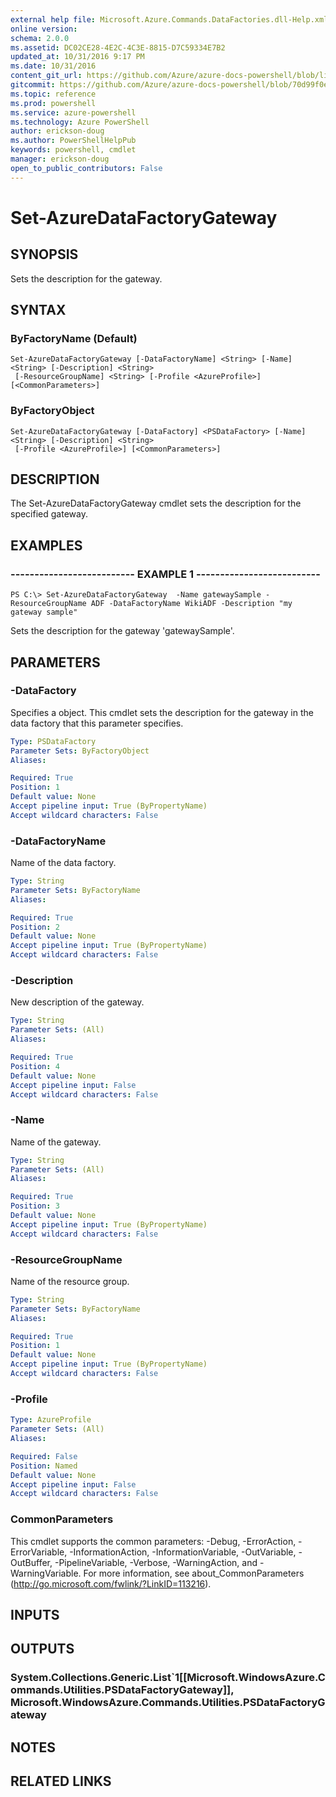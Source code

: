 ```yaml
---
external help file: Microsoft.Azure.Commands.DataFactories.dll-Help.xml
online version: 
schema: 2.0.0
ms.assetid: DC02CE28-4E2C-4C3E-8815-D7C59334E7B2
updated_at: 10/31/2016 9:17 PM
ms.date: 10/31/2016
content_git_url: https://github.com/Azure/azure-docs-powershell/blob/live/azureps-cmdlets-docs/ResourceManager/AzureRM.DataFactories/v0.9.8/Set-AzureDataFactoryGateway.md
gitcommit: https://github.com/Azure/azure-docs-powershell/blob/70d99f0e924efe152eb73454f7898f92d5a5db64/azureps-cmdlets-docs/ResourceManager/AzureRM.DataFactories/v0.9.8/Set-AzureDataFactoryGateway.md
ms.topic: reference
ms.prod: powershell
ms.service: azure-powershell
ms.technology: Azure PowerShell
author: erickson-doug
ms.author: PowerShellHelpPub
keywords: powershell, cmdlet
manager: erickson-doug
open_to_public_contributors: False
---
```


# Set-AzureDataFactoryGateway

## SYNOPSIS
Sets the description for the gateway.

## SYNTAX

### ByFactoryName (Default)
```
Set-AzureDataFactoryGateway [-DataFactoryName] <String> [-Name] <String> [-Description] <String>
 [-ResourceGroupName] <String> [-Profile <AzureProfile>] [<CommonParameters>]
```

### ByFactoryObject
```
Set-AzureDataFactoryGateway [-DataFactory] <PSDataFactory> [-Name] <String> [-Description] <String>
 [-Profile <AzureProfile>] [<CommonParameters>]
```

## DESCRIPTION
The Set-AzureDataFactoryGateway cmdlet sets the description for the specified gateway.

## EXAMPLES

### -------------------------- EXAMPLE 1 --------------------------
```
PS C:\> Set-AzureDataFactoryGateway  -Name gatewaySample -ResourceGroupName ADF -DataFactoryName WikiADF -Description "my gateway sample"
```

Sets the description for the gateway 'gatewaySample'.

## PARAMETERS

### -DataFactory
Specifies a  object.
This cmdlet sets the description for the gateway in the data factory that this parameter specifies.

```yaml
Type: PSDataFactory
Parameter Sets: ByFactoryObject
Aliases: 

Required: True
Position: 1
Default value: None
Accept pipeline input: True (ByPropertyName)
Accept wildcard characters: False
```

### -DataFactoryName
Name of the data factory.

```yaml
Type: String
Parameter Sets: ByFactoryName
Aliases: 

Required: True
Position: 2
Default value: None
Accept pipeline input: True (ByPropertyName)
Accept wildcard characters: False
```

### -Description
New description of the gateway.

```yaml
Type: String
Parameter Sets: (All)
Aliases: 

Required: True
Position: 4
Default value: None
Accept pipeline input: False
Accept wildcard characters: False
```

### -Name
Name of the gateway.

```yaml
Type: String
Parameter Sets: (All)
Aliases: 

Required: True
Position: 3
Default value: None
Accept pipeline input: True (ByPropertyName)
Accept wildcard characters: False
```

### -ResourceGroupName
Name of the resource group.

```yaml
Type: String
Parameter Sets: ByFactoryName
Aliases: 

Required: True
Position: 1
Default value: None
Accept pipeline input: True (ByPropertyName)
Accept wildcard characters: False
```

### -Profile

```yaml
Type: AzureProfile
Parameter Sets: (All)
Aliases: 

Required: False
Position: Named
Default value: None
Accept pipeline input: False
Accept wildcard characters: False
```

### CommonParameters
This cmdlet supports the common parameters: -Debug, -ErrorAction, -ErrorVariable, -InformationAction, -InformationVariable, -OutVariable, -OutBuffer, -PipelineVariable, -Verbose, -WarningAction, and -WarningVariable. For more information, see about_CommonParameters (http://go.microsoft.com/fwlink/?LinkID=113216).

## INPUTS

## OUTPUTS

### System.Collections.Generic.List`1[[Microsoft.WindowsAzure.Commands.Utilities.PSDataFactoryGateway]], Microsoft.WindowsAzure.Commands.Utilities.PSDataFactoryGateway

## NOTES

## RELATED LINKS



